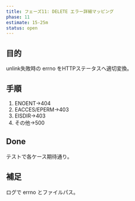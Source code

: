 ```yaml
---
title: フェーズ11: DELETE エラー詳細マッピング
phase: 11
estimate: 15-25m
status: open
---
```


## 目的
unlink失敗時の errno をHTTPステータスへ適切変換。

## 手順
1. ENOENT→404
2. EACCES/EPERM→403
3. EISDIR→403
4. その他→500

## Done
テストで各ケース期待通り。

## 補足
ログで errno とファイルパス。
